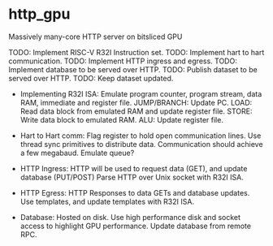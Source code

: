 # http_gpu
Massively many-core HTTP server on bitsliced GPU

TODO: Implement RISC-V R32I Instruction set.
TODO: Implement hart to hart communication.
TODO: Implement HTTP ingress and egress.
TODO: Implement database to be served over HTTP.
TODO: Publish dataset to be served over HTTP.
TODO: Keep dataset updated.

- Implementing R32I ISA:
Emulate program counter, program stream, data RAM, immediate and register file.
JUMP/BRANCH: Update PC.
LOAD: Read data block from emulated RAM and update register file.
STORE: Write data block to emulated RAM.
ALU: Update register file.

- Hart to Hart comm:
Flag register to hold open communication lines.
Use thread sync primitives to distribute data.
Communication should achieve a few megabaud.  Emulate queue?

- HTTP Ingress:
HTTP will be used to request data (GET), and update database (PUT/POST)
Parse HTTP over Unix socket with R32I ISA.

- HTTP Egress:
HTTP Responses to data GETs and database updates.
Use templates, and update templates with R32I ISA.

- Database:
Hosted on disk.
Use high performance disk and socket access to highlight GPU performance.
Update database from remote RPC.
